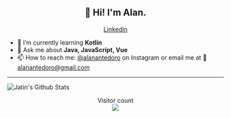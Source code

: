 <h2 align="center">👋 Hi! I'm Alan.</h2>
<p align="center">
  <a href="https://www.linkedin.com/in/alan-antedoro-147631195/">Linkedin</a>
</p>

- 🌱 I’m currently learning **Kotlin**
- 💬 Ask me about **Java, JavaScript, Vue**
- 📫 How to reach me: [@alanantedoro](https://www.instagram.com/alanantedoro/) on Instagram or email me at 📧 alanantedoro@gmail.com

---

<img align="center" alt="Jatin's Github Stats" src="https://github-readme-stats.vercel.app/api?username=alanantedoro&show_icons=true&hide_border=true" />

<p align="center"> 
  Visitor count<br>
  <img src="https://profile-counter.glitch.me/alanantedoro/count.svg" />
</p>
